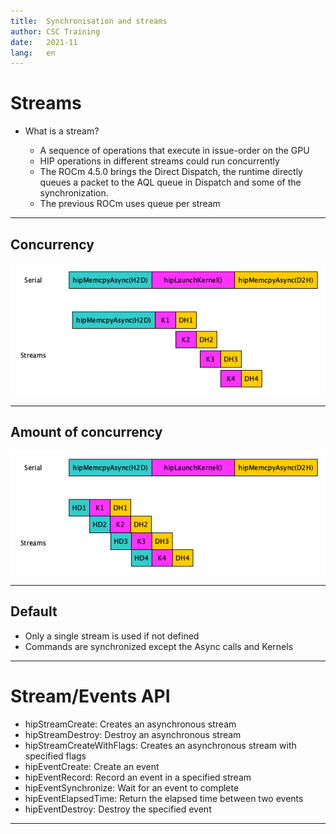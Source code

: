 ```yaml
---
title:  Synchronisation and streams
author: CSC Training
date:   2021-11
lang:   en
---
```


# Streams

* What is a stream?

    * A sequence of operations that execute in issue-order on the GPU
    * HIP operations in different streams could run concurrently
    * The ROCm 4.5.0 brings the  Direct Dispatch, the runtime directly queues a packet to the AQL queue in Dispatch and some of the synchronization. 
    * The previous ROCm uses queue per stream

---

## Concurrency 

![width:1000px height:13cm](./img/streams.png)


---

## Amount of concurrency 

![width:1000px height:13cm](./img/streams2.png)

---
## Default

* Only a single stream is used if not defined
* Commands are synchronized except the Async calls and Kernels
    
---


# Stream/Events API

* hipStreamCreate: Creates an asynchronous stream
* hipStreamDestroy: Destroy an asynchronous stream
* hipStreamCreateWithFlags: Creates an asynchronous stream with specified flags
* hipEventCreate: Create an event
* hipEventRecord: Record an event in a specified stream
* hipEventSynchronize: Wait for an event to complete
* hipEventElapsedTime: Return the elapsed time between two events
* hipEventDestroy: Destroy the specified event 

---
